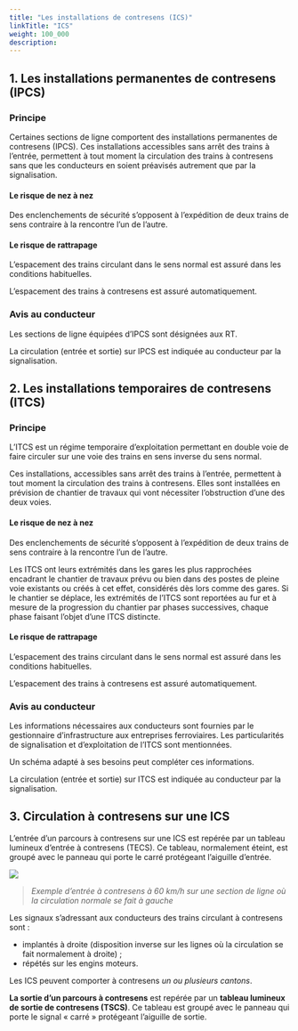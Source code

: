 ```yaml
---
title: "Les installations de contresens (ICS)"
linkTitle: "ICS"
weight: 100_000
description:
---
```


## 1. Les installations permanentes de contresens (IPCS)

### Principe

Certaines sections de ligne comportent des installations permanentes de contresens (IPCS). Ces installations accessibles
sans arrêt des trains à l’entrée, permettent à tout moment la circulation des trains à contresens sans que les
conducteurs en soient préavisés autrement que par la signalisation.

#### Le risque de nez à nez

Des enclenchements de sécurité s’opposent à l’expédition de deux trains de sens contraire à la rencontre l’un de l’autre.

#### Le risque de rattrapage

L’espacement des trains circulant dans le sens normal est assuré dans les conditions habituelles.

L’espacement des trains à contresens est assuré automatiquement.

### Avis au conducteur

Les sections de ligne équipées d’IPCS sont désignées aux RT.

La circulation (entrée et sortie) sur IPCS est indiquée au conducteur par la signalisation.

## 2. Les installations temporaires de contresens (ITCS)

### Principe

L’ITCS est un régime temporaire d’exploitation permettant en double voie de faire circuler sur une voie des trains en
sens inverse du sens normal.

Ces installations, accessibles sans arrêt des trains à l’entrée, permettent à tout moment la circulation des trains à
contresens. Elles sont installées en prévision de chantier de travaux qui vont nécessiter l’obstruction d’une des deux voies.

#### Le risque de nez à nez

Des enclenchements de sécurité s’opposent à l’expédition de deux trains de sens contraire à la rencontre l’un de l’autre.

Les ITCS ont leurs extrémités dans les gares les plus rapprochées encadrant le chantier de travaux prévu ou bien dans des postes de pleine voie existants ou créés à cet effet, considérés dès lors comme des gares. Si le chantier se déplace, les extrémités de l’ITCS sont reportées au fur et à mesure de la progression du chantier par phases successives, chaque phase faisant l’objet d’une ITCS distincte.

#### Le risque de rattrapage

L’espacement des trains circulant dans le sens normal est assuré dans les conditions habituelles.

L’espacement des trains à contresens est assuré automatiquement.

### Avis au conducteur

Les informations nécessaires aux conducteurs sont fournies par le gestionnaire d’infrastructure aux entreprises
ferroviaires. Les particularités de signalisation et d’exploitation de l’ITCS sont mentionnées.

Un schéma adapté à ses besoins peut compléter ces informations.

La circulation (entrée et sortie) sur ITCS est indiquée au conducteur par la signalisation.

## 3. Circulation à contresens sur une ICS

L’entrée d’un parcours à contresens sur une ICS est repérée par un tableau lumineux d’entrée à contresens (TECS). Ce
tableau, normalement éteint, est groupé avec le panneau qui porte le carré protégeant l’aiguille d’entrée.

![](/images/docs/railway-wiki/signalling/image-073.jpg)

> _Exemple d’entrée à contresens à 60 km/h sur une section de ligne où la circulation normale se fait à gauche_

Les signaux s’adressant aux conducteurs des trains circulant à contresens sont :
- implantés à droite (disposition inverse sur les lignes où la circulation se fait normalement à droite) ;
- répétés sur les engins moteurs.
  
Les ICS peuvent comporter à contresens *un ou plusieurs cantons*.

**La sortie d’un parcours à contresens** est repérée par un **tableau lumineux de sortie de contresens (TSCS)**. Ce tableau
est groupé avec le panneau qui porte le signal « carré » protégeant l’aiguille de sortie.